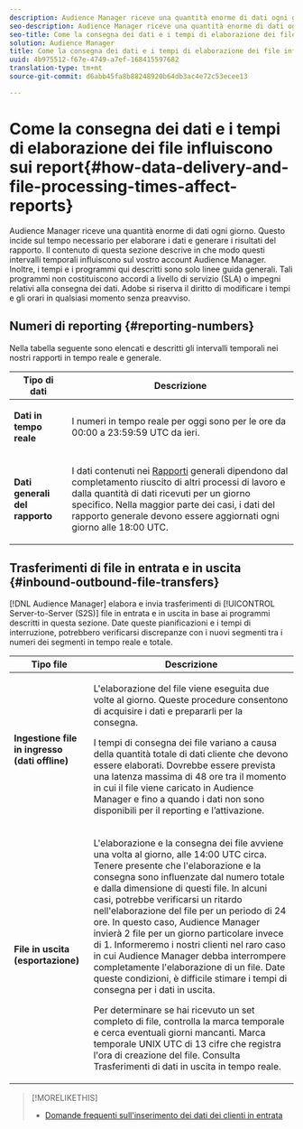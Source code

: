```yaml
---
description: Audience Manager riceve una quantità enorme di dati ogni giorno. Questo incide sul tempo necessario per elaborare i dati e generare i risultati del rapporto. Il contenuto di questa sezione descrive in che modo questi intervalli temporali influiscono sul vostro account Audience Manager. Inoltre, i tempi e i programmi qui descritti sono solo linee guida generali. Tali programmi non costituiscono accordi a livello di servizio (SLA) o impegni relativi alla consegna dei dati. Adobe si riserva il diritto di modificare i tempi e gli orari in qualsiasi momento senza preavviso.
seo-description: Audience Manager riceve una quantità enorme di dati ogni giorno. Questo incide sul tempo necessario per elaborare i dati e generare i risultati del rapporto. Il contenuto di questa sezione descrive in che modo questi intervalli temporali influiscono sul vostro account Audience Manager. Inoltre, i tempi e i programmi qui descritti sono solo linee guida generali. Tali programmi non costituiscono accordi a livello di servizio (SLA) o impegni relativi alla consegna dei dati. Adobe si riserva il diritto di modificare i tempi e gli orari in qualsiasi momento senza preavviso.
seo-title: Come la consegna dei dati e i tempi di elaborazione dei file influiscono sui report
solution: Audience Manager
title: Come la consegna dei dati e i tempi di elaborazione dei file influiscono sui report
uuid: 4b975512-f67e-4749-a7ef-168415597682
translation-type: tm+mt
source-git-commit: d6abb45fa8b88248920b64db3ac4e72c53ecee13

---
```



# Come la consegna dei dati e i tempi di elaborazione dei file influiscono sui report{#how-data-delivery-and-file-processing-times-affect-reports}

Audience Manager riceve una quantità enorme di dati ogni giorno. Questo incide sul tempo necessario per elaborare i dati e generare i risultati del rapporto. Il contenuto di questa sezione descrive in che modo questi intervalli temporali influiscono sul vostro account Audience Manager. Inoltre, i tempi e i programmi qui descritti sono solo linee guida generali. Tali programmi non costituiscono accordi a livello di servizio (SLA) o impegni relativi alla consegna dei dati. Adobe si riserva il diritto di modificare i tempi e gli orari in qualsiasi momento senza preavviso.

## Numeri di reporting {#reporting-numbers}

<!-- 

c_reporting_file_transfer_timeframe.xml

 -->

Nella tabella seguente sono elencati e descritti gli intervalli temporali nei nostri rapporti in tempo reale e generale.

<table id="table_73AF95DF5D3A423894486444505D816A"> 
 <thead> 
  <tr> 
   <th colname="col1" class="entry"> Tipo di dati </th> 
   <th colname="col2" class="entry"> Descrizione </th> 
  </tr> 
 </thead>
 <tbody> 
  <tr> 
   <td colname="col1"> <p> <b>Dati in tempo reale</b> </p> </td> 
   <td colname="col2"> <p> I numeri in tempo reale per oggi sono per le ore da 00:00 a 23:59:59 UTC da ieri. </p> </td> 
  </tr> 
  <tr> 
   <td colname="col1"> <p> <b>Dati generali del rapporto</b> </p> </td> 
   <td colname="col2"> <p>I dati contenuti nei <a href="../reporting/general-reports.md#general-reports-overview"> Rapporti</a> generali dipendono dal completamento riuscito di altri processi di lavoro e dalla quantità di dati ricevuti per un giorno specifico. Nella maggior parte dei casi, i dati del rapporto <span class="wintitle"></span> generale devono essere aggiornati ogni giorno alle 18:00 UTC. </p> </td> 
  </tr> 
 </tbody> 
</table>

## Trasferimenti di file in entrata e in uscita {#inbound-outbound-file-transfers}

[!DNL Audience Manager] elabora e invia trasferimenti di [!UICONTROL Server-to-Server (S2S)] file in entrata e in uscita in base ai programmi descritti in questa sezione. Date queste pianificazioni e i tempi di interruzione, potrebbero verificarsi discrepanze con i nuovi segmenti tra i numeri dei segmenti in tempo reale e totale.

<table id="table_303BEBA0756F46DDAA98D366A5304374"> 
 <thead> 
  <tr> 
   <th colname="col1" class="entry"> Tipo file </th> 
   <th colname="col2" class="entry"> Descrizione </th> 
  </tr> 
 </thead>
 <tbody> 
  <tr> 
   <td colname="col1"> <p> <b>Ingestione file in ingresso (dati offline)</b> </p> </td> 
   <td colname="col2"> <p>L'elaborazione del file viene eseguita due volte al giorno. Queste procedure consentono di acquisire i dati e prepararli per la consegna. </p> <p>I tempi di consegna dei file variano a causa della quantità totale di dati cliente che devono essere elaborati. Dovrebbe essere prevista una latenza massima di 48 ore tra il momento in cui il file viene caricato in <span class="keyword"> Audience Manager</span> e fino a quando i dati non sono disponibili per il reporting e l’attivazione. </p> </td> 
  </tr> 
  <tr> 
   <td colname="col1"> <p> <b>File in uscita (esportazione)</b> </p> </td> 
   <td colname="col2"> <p>L'elaborazione e la consegna dei file avviene una volta al giorno, alle 14:00 UTC circa. Tenere presente che l'elaborazione e la consegna sono influenzate dal numero totale e dalla dimensione di questi file. In alcuni casi, potrebbe verificarsi un ritardo nell'elaborazione del file per un periodo di 24 ore. In questo caso, <span class="keyword"> Audience Manager</span> invierà 2 file per un giorno particolare invece di 1. Informeremo i nostri clienti nel raro caso in cui <span class="keyword"> Audience Manager</span> debba interrompere completamente l'elaborazione di un file. Date queste condizioni, è difficile stimare i tempi di consegna per i dati in uscita. </p> <p>Per determinare se hai ricevuto un set completo di file, controlla la marca temporale e cerca eventuali giorni mancanti. Marca temporale UNIX UTC di 13 cifre che registra l'ora di creazione del file. Consulta Trasferimenti <a href="../integration/receiving-audience-data/real-time-outbound-transfers/real-time-outbound-transfers.md"></a>di dati in uscita in tempo reale. </p> </td> 
  </tr> 
 </tbody> 
</table>

>[!MORELIKETHIS]
>
>* [Domande frequenti sull'inserimento dei dati dei clienti in entrata](../faq/faq-inbound-data-ingestion.md)


